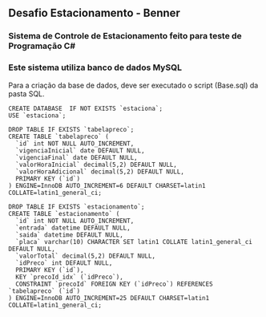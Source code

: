 ## Desafio Estacionamento - Benner
### Sistema de Controle de Estacionamento feito para teste de Programação C#

### Este sistema utiliza banco de dados MySQL
Para a criação da base de dados, deve ser executado o script (Base.sql) da pasta SQL.
```
CREATE DATABASE  IF NOT EXISTS `estaciona`;
USE `estaciona`;

DROP TABLE IF EXISTS `tabelapreco`;
CREATE TABLE `tabelapreco` (
  `id` int NOT NULL AUTO_INCREMENT,
  `vigenciaInicial` date DEFAULT NULL,
  `vigenciaFinal` date DEFAULT NULL,
  `valorHoraInicial` decimal(5,2) DEFAULT NULL,
  `valorHoraAdicional` decimal(5,2) DEFAULT NULL,
  PRIMARY KEY (`id`)
) ENGINE=InnoDB AUTO_INCREMENT=6 DEFAULT CHARSET=latin1 COLLATE=latin1_general_ci;

DROP TABLE IF EXISTS `estacionamento`;
CREATE TABLE `estacionamento` (
  `id` int NOT NULL AUTO_INCREMENT,
  `entrada` datetime DEFAULT NULL,
  `saida` datetime DEFAULT NULL,
  `placa` varchar(10) CHARACTER SET latin1 COLLATE latin1_general_ci DEFAULT NULL,
  `valorTotal` decimal(5,2) DEFAULT NULL,
  `idPreco` int DEFAULT NULL,
  PRIMARY KEY (`id`),
  KEY `precoId_idx` (`idPreco`),
  CONSTRAINT `precoId` FOREIGN KEY (`idPreco`) REFERENCES `tabelapreco` (`id`)
) ENGINE=InnoDB AUTO_INCREMENT=25 DEFAULT CHARSET=latin1 COLLATE=latin1_general_ci;
```
